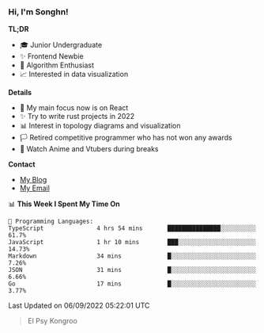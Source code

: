 ### Hi, I'm Songhn!

**TL;DR**

- 🎓 Junior Undergraduate
- ✨ Frontend Newbie
- 🎈 Algorithm Enthusiast
- 📈 Interested in data visualization

**Details**

- 🎯 My main focus now is on React
- ✨ Try to write rust projects in 2022
- 📊 Interest in topology diagrams and visualization
- 🏳️ Retired competitive programmer who has not won any awards
- 🍵 Watch Anime and Vtubers during breaks

**Contact**
- [My Blog](https://blog.songhn.com)
- [My Email](mailto:songhn233@gmail.com)

<!--START_SECTION:waka-->
📊 **This Week I Spent My Time On** 

```text
💬 Programming Languages: 
TypeScript               4 hrs 54 mins       ███████████████░░░░░░░░░░   61.7% 
JavaScript               1 hr 10 mins        ███░░░░░░░░░░░░░░░░░░░░░░   14.73% 
Markdown                 34 mins             █░░░░░░░░░░░░░░░░░░░░░░░░   7.26% 
JSON                     31 mins             █░░░░░░░░░░░░░░░░░░░░░░░░   6.66% 
Go                       17 mins             █░░░░░░░░░░░░░░░░░░░░░░░░   3.77%

```


 Last Updated on 06/09/2022 05:22:01 UTC
<!--END_SECTION:waka-->

> El Psy Kongroo

